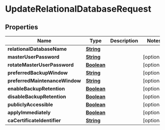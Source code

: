 

# UpdateRelationalDatabaseRequest


## Properties

| Name | Type | Description | Notes |
|------------ | ------------- | ------------- | -------------|
|**relationalDatabaseName** | [**String**](String.md) |  |  |
|**masterUserPassword** | [**String**](String.md) |  |  [optional] |
|**rotateMasterUserPassword** | [**Boolean**](Boolean.md) |  |  [optional] |
|**preferredBackupWindow** | [**String**](String.md) |  |  [optional] |
|**preferredMaintenanceWindow** | [**String**](String.md) |  |  [optional] |
|**enableBackupRetention** | [**Boolean**](Boolean.md) |  |  [optional] |
|**disableBackupRetention** | [**Boolean**](Boolean.md) |  |  [optional] |
|**publiclyAccessible** | [**Boolean**](Boolean.md) |  |  [optional] |
|**applyImmediately** | [**Boolean**](Boolean.md) |  |  [optional] |
|**caCertificateIdentifier** | [**String**](String.md) |  |  [optional] |



